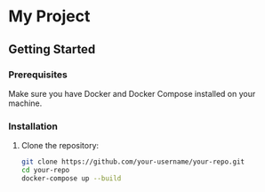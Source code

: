 # My Project

## Getting Started

### Prerequisites

Make sure you have Docker and Docker Compose installed on your machine.

### Installation

1. Clone the repository:

   ```bash
   git clone https://github.com/your-username/your-repo.git
   cd your-repo
   docker-compose up --build
   ```
